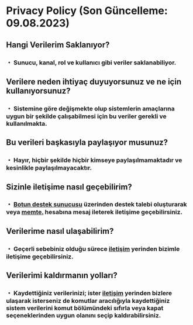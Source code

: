 # Privacy Policy (Son Güncelleme: 09.08.2023)
## Hangi Verilerim Saklanıyor?
### ・ Sunucu, kanal, rol ve kullanıcı gibi veriler saklanabiliyor.
## Verilere neden ihtiyaç duyuyorsunuz ve ne için kullanıyorsunuz?
### ・ Sistemine göre değişmekte olup sistemlerin amaçlarına uygun bir şekilde çalışabilmesi için bu veriler gerekli ve kullanılmakta.
## Bu verileri başkasıyla paylaşıyor musunuz?
### ・ Hayır, hiçbir şekilde hiçbir kimseye paylaşılmamaktadır ve kesinlikle paylaşılmayacaktır.
## Sizinle iletişime nasıl geçebilirim?
### ・ [Botun destek sunucusu](https://discord.gg/vuwb5esqkx) üzerinden destek talebi oluşturarak veya [memte.](https://discord.com/users/690634258691391589) hesabına mesaj ileterek iletişime geçebilirsiniz.
## Verilerime nasıl ulaşabilirim?
### ・ Geçerli sebebiniz olduğu sürece [iletişim](https://github.com/stal-bot/privacy-policy/blob/main/README.md#sizinle-ileti%C5%9Fime-nas%C4%B1l-ge%C3%A7ebilirim) yerinden bizimle iletişime geçebilirsiniz.
## Verilerimi kaldırmanın yolları?
### ・ Kaydettiğiniz verilerinizi; ister [iletişim](https://github.com/stal-bot/privacy-policy/blob/main/README.md#sizinle-ileti%C5%9Fime-nas%C4%B1l-ge%C3%A7ebilirim) yerinden bizlere ulaşarak isterseniz de komutlar aracılığıyla kaydettiğiniz sistem verilerini komut bölümündeki sıfırla veya kapat seçeneklerinden uygun olanını seçip kaldırabilirsiniz.
